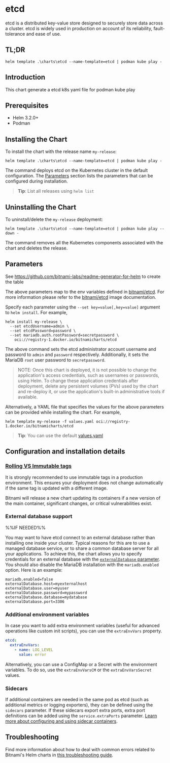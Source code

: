 <!--- app-name: etcd -->

# etcd

etcd is a distributed key-value store designed to securely store data across a cluster. etcd is widely used in production on account of its reliability, fault-tolerance and ease of use.

## TL;DR

```console
helm template .\charts\etcd --name-template=etcd | podman kube play -
```

## Introduction

This chart generate a etcd k8s yaml file for podman kube play

## Prerequisites

- Helm 3.2.0+
- Podman

## Installing the Chart

To install the chart with the release name `my-release`:

```console
helm template .\charts\etcd --name-template=etcd | podman kube play -
```

The command deploys etcd on the Kubernetes cluster in the default configuration. The [Parameters](#parameters) section lists the parameters that can be configured during installation.

> **Tip**: List all releases using `helm list`

## Uninstalling the Chart

To uninstall/delete the `my-release` deployment:

```console
helm template .\charts\etcd --name-template=etcd | podman kube play --down -
```

The command removes all the Kubernetes components associated with the chart and deletes the release.

## Parameters

See <https://github.com/bitnami-labs/readme-generator-for-helm> to create the table

The above parameters map to the env variables defined in [bitnami/etcd](https://github.com/bitnami/containers/tree/main/bitnami/etcd). For more information please refer to the [bitnami/etcd](https://github.com/bitnami/containers/tree/main/bitnami/etcd) image documentation.

Specify each parameter using the `--set key=value[,key=value]` argument to `helm install`. For example,

```console
helm install my-release \
  --set etcdUsername=admin \
  --set etcdPassword=password \
  --set mariadb.auth.rootPassword=secretpassword \
    oci://registry-1.docker.io/bitnamicharts/etcd
```

The above command sets the etcd administrator account username and password to `admin` and `password` respectively. Additionally, it sets the MariaDB `root` user password to `secretpassword`.

> NOTE: Once this chart is deployed, it is not possible to change the application's access credentials, such as usernames or passwords, using Helm. To change these application credentials after deployment, delete any persistent volumes (PVs) used by the chart and re-deploy it, or use the application's built-in administrative tools if available.

Alternatively, a YAML file that specifies the values for the above parameters can be provided while installing the chart. For example,

```console
helm template my-release -f values.yaml oci://registry-1.docker.io/bitnamicharts/etcd
```

> **Tip**: You can use the default [values.yaml](values.yaml)

## Configuration and installation details

### [Rolling VS Immutable tags](https://docs.bitnami.com/containers/how-to/understand-rolling-tags-containers/)

It is strongly recommended to use immutable tags in a production environment. This ensures your deployment does not change automatically if the same tag is updated with a different image.

Bitnami will release a new chart updating its containers if a new version of the main container, significant changes, or critical vulnerabilities exist.

### External database support

%%IF NEEDED%%

You may want to have etcd connect to an external database rather than installing one inside your cluster. Typical reasons for this are to use a managed database service, or to share a common database server for all your applications. To achieve this, the chart allows you to specify credentials for an external database with the [`externalDatabase` parameter](#parameters). You should also disable the MariaDB installation with the `mariadb.enabled` option. Here is an example:

```console
mariadb.enabled=false
externalDatabase.host=myexternalhost
externalDatabase.user=myuser
externalDatabase.password=mypassword
externalDatabase.database=mydatabase
externalDatabase.port=3306
```

### Additional environment variables

In case you want to add extra environment variables (useful for advanced operations like custom init scripts), you can use the `extraEnvVars` property.

```yaml
etcd:
  extraEnvVars:
    - name: LOG_LEVEL
      value: error
```

Alternatively, you can use a ConfigMap or a Secret with the environment variables. To do so, use the `extraEnvVarsCM` or the `extraEnvVarsSecret` values.

### Sidecars

If additional containers are needed in the same pod as etcd (such as additional metrics or logging exporters), they can be defined using the `sidecars` parameter. If these sidecars export extra ports, extra port definitions can be added using the `service.extraPorts` parameter. [Learn more about configuring and using sidecar containers](https://docs.bitnami.com/kubernetes/apps/etcd/administration/configure-use-sidecars/).

## Troubleshooting

Find more information about how to deal with common errors related to Bitnami's Helm charts in [this troubleshooting guide](https://docs.bitnami.com/general/how-to/troubleshoot-helm-chart-issues).
